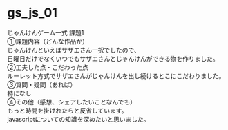 # gs_js_01
じゃんけんゲーム一式
課題1<br>
①課題内容（どんな作品か）<br>
じゃんけんといえばサザエさん一択でしたので、<br>
日曜日だけでなくいつでもサザエさんとじゃんけんができる物を作りました。<br>
②工夫した点・こだわった点<br>
ルーレット方式でサザエさんがじゃんけんを出し続けるとこにこだわりました。<br>
③質問・疑問（あれば）<br>
特になし<br>
④その他（感想、シェアしたいことなんでも）<br>
もっと時間を掛けれたらと反省しています。<br>
javascriptについての知識を深めたいと思いました。<br>
